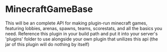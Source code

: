 # MinecraftGameBase

This will be an complete API for making plugin-run minecraft games, featuring lobbies, arenas, spawns, teams, scorestats,
and all the basics you need. Reference this plugin in your build path and put it into your server's 'plugins' folder to use alongside your own plugin that unilizes this api (the jar of this plugin will do nothing by itself)
